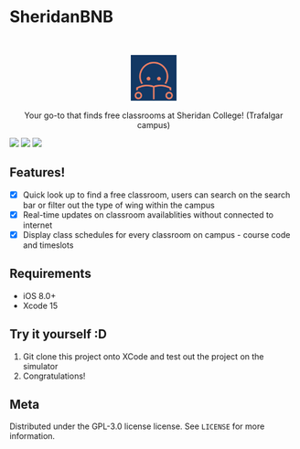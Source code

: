 # SheridanBNB
<br />
<p align="center">
  
  <img src="SheridanBnb/Assets.xcassets/AppIcon.appiconset/app_logo-removebg-preview.png" alt="Logo" width="80" height="80">
  
  <p align="center">
    Your go-to that finds free classrooms at Sheridan College! (Trafalgar campus)
  </p>
</p>

<p align="row">
<img src= "https://github.com/WinsomeTang/SheridanBnb/assets/95314806/404e7433-228a-4fb0-9e2c-660323a43664" width="250" >
<img src= "https://github.com/WinsomeTang/SheridanBnb/assets/95314806/76edc2f0-d9f0-41de-b89e-a9dad4000326" width="250" >
<img src= "https://github.com/WinsomeTang/SheridanBnb/assets/95314806/b75d42a8-8441-44c9-96b1-c465065d4c2a" width="250" >
</p>

## Features!

- [x] Quick look up to find a free classroom, users can search on the search bar or filter out the type of wing within the campus
- [x] Real-time updates on classroom availablities without connected to internet
- [x] Display class schedules for every classroom on campus - course code and timeslots

## Requirements

- iOS 8.0+
- Xcode 15

## Try it yourself :D
1. Git clone this project onto XCode and test out the project on the simulator
2. Congratulations!  

## Meta
Distributed under the GPL-3.0 license license. See ``LICENSE`` for more information.
